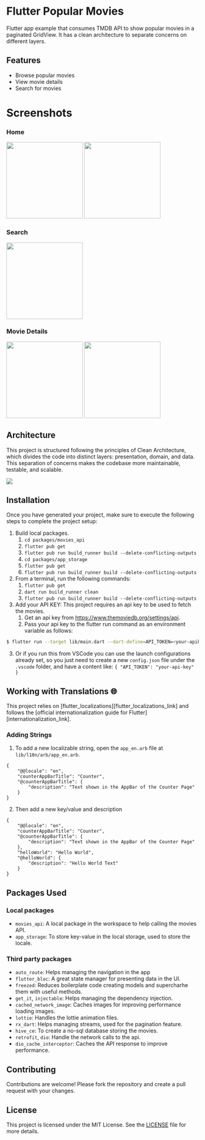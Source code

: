 # Flutter Popular Movies

Flutter app example that consumes TMDB API to show popular movies in a paginated GridView. It has a clean architecture to separate concerns on different layers.

## Features

- Browse popular movies
- View movie details
- Search for movies

# Screenshots
### Home
<img src="screenshots/scr1.png" width="200"/>
<img src="screenshots/scr2.png" height="200"/>

### Search
<img src="screenshots/scr3.png" width="200"/>

### Movie Details
<img src="screenshots/scr4.png" width="200"/>
<img src="screenshots/src5.png" height="200">

## Architecture

This project is structured following the principles of Clean Architecture, which divides the code into distinct layers: presentation, domain, and data. This separation of concerns makes the codebase more maintainable, testable, and scalable.

<img src="screenshots/diagram.png">

## Installation

Once you have generated your project, make sure to execute the following steps to complete the project setup:

1. Build local packages.
    1. ```cd packages/movies_api```
    2. ```flutter pub get```
    3. ```flutter pub run build_runner build --delete-conflicting-outputs```
    4. ```cd packages/app_storage```
    5. ```flutter pub get```
    6. ```flutter pub run build_runner build --delete-conflicting-outputs```
1. From a terminal, run the following commands:
    1. ```flutter pub get```
    2. ```dart run build_runner clean```
    2. ```flutter pub run build_runner build --delete-conflicting-outputs```
2. Add your API KEY: This project requires an api key to be used to fetch the movies. 
    1. Get an api key from https://www.themoviedb.org/settings/api.
    2. Pass your api key to the flutter run command as an environment variable as follows:
```sh
$ flutter run --target lib/main.dart --dart-define=API_TOKEN=<your-apikey>
```

3. Or if you run this from VSCode you can use the launch configurations already set, so you just need to create a new ```config.json``` file under the ```.vscode``` folder, and have a content like:
```{ "API_TOKEN": "your-api-key" }```

## Working with Translations 🌐

This project relies on [flutter_localizations][flutter_localizations_link] and follows the [official internationalization guide for Flutter][internationalization_link].

### Adding Strings

1. To add a new localizable string, open the `app_en.arb` file at `lib/l10n/arb/app_en.arb`.

```arb
{
    "@@locale": "en",
    "counterAppBarTitle": "Counter",
    "@counterAppBarTitle": {
        "description": "Text shown in the AppBar of the Counter Page"
    }
}
```

2. Then add a new key/value and description

```arb
{
    "@@locale": "en",
    "counterAppBarTitle": "Counter",
    "@counterAppBarTitle": {
        "description": "Text shown in the AppBar of the Counter Page"
    },
    "helloWorld": "Hello World",
    "@helloWorld": {
        "description": "Hello World Text"
    }
}
```

## Packages Used
### Local packages
- `movies_api`: A local package in the workspace to help calling the movies API.
- `app_storage`: To store key-value in the local storage, used to store the locale.

### Third party packages
- `auto_route`: Helps managing the navigation in the app
- `flutter_bloc`: A great state manager for presenting data in the UI.
- `freezed`: Reduces boilerplate code creating models and supercharhe them with useful methods.
- `get_it`, `injectable`: Helps managing the dependency injection.
- `cached_network_image`: Caches images for improving performance loading images.
- `lottie`: Handles the lottie animation files.
- `rx_dart`: Helps managing streams, used for the pagination feature.
- `hive_ce`: To create a no-sql database storing the movies.
- `retrofit`, `dio`: Handle the network calls to the api.
- `dio_cache_interceptor`: Caches the API response to improve performance.

## Contributing

Contributions are welcome! Please fork the repository and create a pull request with your changes.

## License

This project is licensed under the MIT License. See the [LICENSE](LICENSE) file for more details.